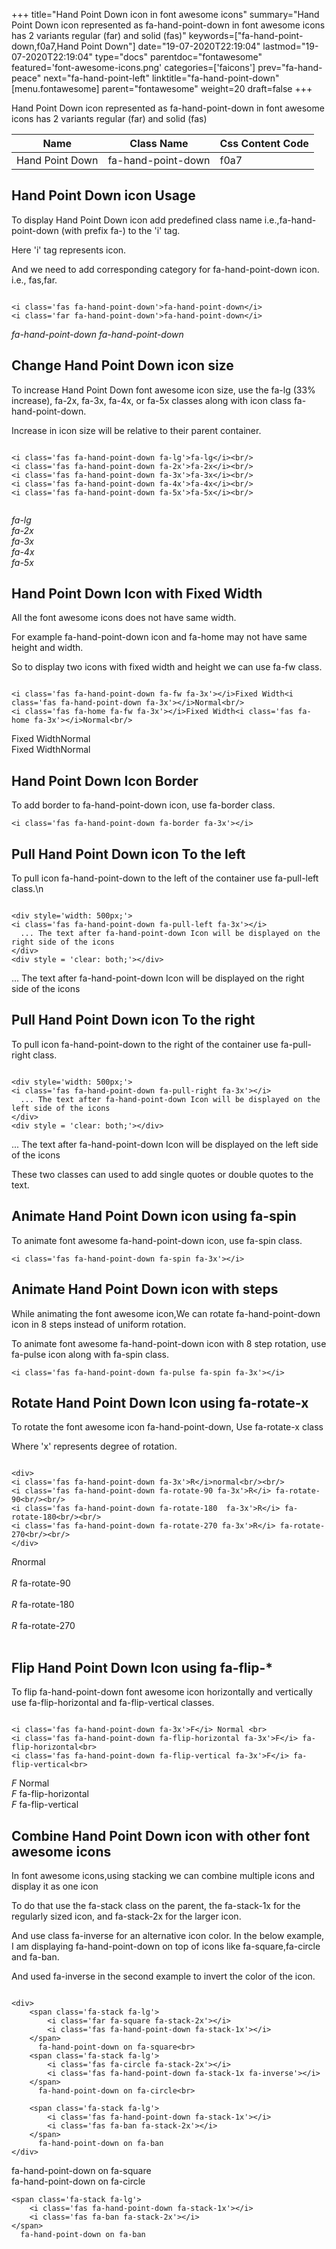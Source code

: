 +++
title="Hand Point Down icon in font awesome icons"
summary="Hand Point Down icon represented as fa-hand-point-down in font awesome icons has 2 variants regular (far) and solid (fas)"
keywords=["fa-hand-point-down,f0a7,Hand Point Down"]
date="19-07-2020T22:19:04"
lastmod="19-07-2020T22:19:04"
type="docs"
parentdoc="fontawesome"
featured='font-awesome-icons.png'
categories=['faicons']
prev="fa-hand-peace"
next="fa-hand-point-left"
linktitle="fa-hand-point-down"
[menu.fontawesome]
parent="fontawesome"
weight=20
draft=false
+++


Hand Point Down icon represented as fa-hand-point-down in font awesome icons has 2 variants regular (far) and solid (fas)

<div class='table-responsive'><table class='table'><thead><tr><th>Name</th><th>Class Name</th><th>Css Content Code</th></tr></thead><tbody><tr><td>Hand Point Down</td><td>fa-hand-point-down</td><td>f0a7</td></tr></tbody></table></div>



## Hand Point Down icon Usage

To display Hand Point Down icon add predefined class name i.e.,fa-hand-point-down (with prefix fa-) to the 'i' tag.

Here 'i' tag represents icon.

And we need to add corresponding category for fa-hand-point-down icon. i.e., fas,far.


```

<i class='fas fa-hand-point-down'>fa-hand-point-down</i>
<i class='far fa-hand-point-down'>fa-hand-point-down</i>
```

<i class='fas fa-hand-point-down'>fa-hand-point-down</i>
<i class='far fa-hand-point-down'>fa-hand-point-down</i>




## Change Hand Point Down icon size
To increase Hand Point Down font awesome icon size, use the fa-lg (33% increase), fa-2x, fa-3x, fa-4x, or fa-5x classes along with icon class fa-hand-point-down.

Increase in icon size will be relative to their parent container. 

```

<i class='fas fa-hand-point-down fa-lg'>fa-lg</i><br/>
<i class='fas fa-hand-point-down fa-2x'>fa-2x</i><br/>
<i class='fas fa-hand-point-down fa-3x'>fa-3x</i><br/>
<i class='fas fa-hand-point-down fa-4x'>fa-4x</i><br/>
<i class='fas fa-hand-point-down fa-5x'>fa-5x</i><br/>
            
```

<i class='fas fa-hand-point-down fa-lg'>fa-lg</i><br/>
<i class='fas fa-hand-point-down fa-2x'>fa-2x</i><br/>
<i class='fas fa-hand-point-down fa-3x'>fa-3x</i><br/>
<i class='fas fa-hand-point-down fa-4x'>fa-4x</i><br/>
<i class='fas fa-hand-point-down fa-5x'>fa-5x</i><br/>
            



## Hand Point Down Icon with Fixed Width 

All the font awesome icons does not have same width.

For example fa-hand-point-down icon and fa-home may not have same height and width.

So to display two icons with fixed width and height we can use fa-fw class.


```

<i class='fas fa-hand-point-down fa-fw fa-3x'></i>Fixed Width<i class='fas fa-hand-point-down fa-3x'></i>Normal<br/>
<i class='fas fa-home fa-fw fa-3x'></i>Fixed Width<i class='fas fa-home fa-3x'></i>Normal<br/>
```

<i class='fas fa-hand-point-down fa-fw fa-3x'></i>Fixed Width<i class='fas fa-hand-point-down fa-3x'></i>Normal<br/>
<i class='fas fa-home fa-fw fa-3x'></i>Fixed Width<i class='fas fa-home fa-3x'></i>Normal<br/>



## Hand Point Down Icon Border 

To add border to fa-hand-point-down icon, use fa-border class.


```
<i class='fas fa-hand-point-down fa-border fa-3x'></i>

```
<i class='fas fa-hand-point-down fa-border fa-3x'></i>





## Pull Hand Point Down icon To the left

To pull icon fa-hand-point-down to the left of the container use fa-pull-left class.\n

```

<div style='width: 500px;'>
<i class='fas fa-hand-point-down fa-pull-left fa-3x'></i>
  ... The text after fa-hand-point-down Icon will be displayed on the right side of the icons
</div>
<div style = 'clear: both;'></div>
```

<div style='width: 500px;'>
<i class='fas fa-hand-point-down fa-pull-left fa-3x'></i>
  ... The text after fa-hand-point-down Icon will be displayed on the right side of the icons
</div>
<div style = 'clear: both;'></div>




## Pull Hand Point Down icon To the right
To pull icon fa-hand-point-down to the right of the container use fa-pull-right class.

```

<div style='width: 500px;'>
<i class='fas fa-hand-point-down fa-pull-right fa-3x'></i>
  ... The text after fa-hand-point-down Icon will be displayed on the left side of the icons
</div>
<div style = 'clear: both;'></div>
```

<div style='width: 500px;'>
<i class='fas fa-hand-point-down fa-pull-right fa-3x'></i>
  ... The text after fa-hand-point-down Icon will be displayed on the left side of the icons
</div>
<div style = 'clear: both;'></div>

These two classes can used to add single quotes or double quotes to the text.


## Animate Hand Point Down icon using fa-spin
To animate font awesome fa-hand-point-down icon, use fa-spin class.

```
<i class='fas fa-hand-point-down fa-spin fa-3x'></i>
```
<i class='fas fa-hand-point-down fa-spin fa-3x'></i>




## Animate Hand Point Down icon with steps
While animating the font awesome icon,We can rotate fa-hand-point-down icon in 8 steps instead of uniform rotation.

To animate font awesome fa-hand-point-down icon with 8 step rotation, use fa-pulse icon along with fa-spin class.


```
<i class='fas fa-hand-point-down fa-pulse fa-spin fa-3x'></i>

```
<i class='fas fa-hand-point-down fa-pulse fa-spin fa-3x'></i>





## Rotate Hand Point Down Icon using fa-rotate-x
To rotate the font awesome icon fa-hand-point-down, Use fa-rotate-x class

Where 'x' represents degree of rotation.


```

<div>
<i class='fas fa-hand-point-down fa-3x'>R</i>normal<br/><br/>
<i class='fas fa-hand-point-down fa-rotate-90 fa-3x'>R</i> fa-rotate-90<br/><br/> 
<i class='fas fa-hand-point-down fa-rotate-180  fa-3x'>R</i> fa-rotate-180<br/><br/> 
<i class='fas fa-hand-point-down fa-rotate-270 fa-3x'>R</i> fa-rotate-270<br/><br/>
</div>
```

<div>
<i class='fas fa-hand-point-down fa-3x'>R</i>normal<br/><br/>
<i class='fas fa-hand-point-down fa-rotate-90 fa-3x'>R</i> fa-rotate-90<br/><br/> 
<i class='fas fa-hand-point-down fa-rotate-180  fa-3x'>R</i> fa-rotate-180<br/><br/> 
<i class='fas fa-hand-point-down fa-rotate-270 fa-3x'>R</i> fa-rotate-270<br/><br/>
</div>




## Flip Hand Point Down Icon using fa-flip-*
To flip fa-hand-point-down font awesome icon horizontally and vertically use fa-flip-horizontal and fa-flip-vertical classes. 

```

<i class='fas fa-hand-point-down fa-3x'>F</i> Normal <br>
<i class='fas fa-hand-point-down fa-flip-horizontal fa-3x'>F</i> fa-flip-horizontal<br>
<i class='fas fa-hand-point-down fa-flip-vertical fa-3x'>F</i> fa-flip-vertical<br>
```

<i class='fas fa-hand-point-down fa-3x'>F</i> Normal <br>
<i class='fas fa-hand-point-down fa-flip-horizontal fa-3x'>F</i> fa-flip-horizontal<br>
<i class='fas fa-hand-point-down fa-flip-vertical fa-3x'>F</i> fa-flip-vertical<br>




## Combine Hand Point Down icon with other font awesome icons
In font awesome icons,using stacking we can combine multiple icons and display it as one icon 

To do that use the fa-stack class on the parent, the fa-stack-1x for the regularly sized icon, and fa-stack-2x for the larger icon.

And use class fa-inverse for an alternative icon color. 
In the below example, I am displaying fa-hand-point-down on top of icons like fa-square,fa-circle and fa-ban.

And used fa-inverse in the second example to invert the color of the icon.

```

<div>
    <span class='fa-stack fa-lg'>
        <i class='far fa-square fa-stack-2x'></i>
        <i class='fas fa-hand-point-down fa-stack-1x'></i>
    </span>
      fa-hand-point-down on fa-square<br>
    <span class='fa-stack fa-lg'>
        <i class='fas fa-circle fa-stack-2x'></i>
        <i class='fas fa-hand-point-down fa-stack-1x fa-inverse'></i>
    </span>
      fa-hand-point-down on fa-circle<br>

    <span class='fa-stack fa-lg'>
        <i class='fas fa-hand-point-down fa-stack-1x'></i>
        <i class='fas fa-ban fa-stack-2x'></i>
    </span>
      fa-hand-point-down on fa-ban
</div>
```

<div>
    <span class='fa-stack fa-lg'>
        <i class='far fa-square fa-stack-2x'></i>
        <i class='fas fa-hand-point-down fa-stack-1x'></i>
    </span>
      fa-hand-point-down on fa-square<br>
    <span class='fa-stack fa-lg'>
        <i class='fas fa-circle fa-stack-2x'></i>
        <i class='fas fa-hand-point-down fa-stack-1x fa-inverse'></i>
    </span>
      fa-hand-point-down on fa-circle<br>

    <span class='fa-stack fa-lg'>
        <i class='fas fa-hand-point-down fa-stack-1x'></i>
        <i class='fas fa-ban fa-stack-2x'></i>
    </span>
      fa-hand-point-down on fa-ban
</div>






